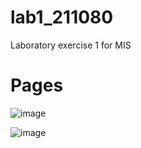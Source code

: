 # lab1_211080

Laboratory exercise 1 for MIS

# Pages
![image](https://github.com/user-attachments/assets/83f51dc2-b4fd-4578-a379-388a6189904a)

![image](https://github.com/user-attachments/assets/6825fa03-342e-4da7-93b9-13ec4dbd77fe)
